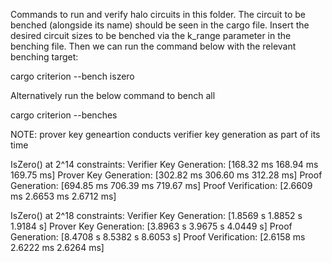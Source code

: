 Commands to run and verify halo circuits in this folder. The circuit to be benched (alongside its name)
should be seen in the cargo file. Insert the desired circuit sizes to be benched via the k_range parameter
in the benching file. Then we can run the command below with the relevant benching target:

cargo criterion --bench iszero

Alternatively run the below command to bench all

cargo criterion --benches

NOTE: prover key geneartion conducts verifier key generation as part of its time

IsZero() at 2^14 constraints:
Verifier Key Generation:   [168.32 ms 168.94 ms 169.75 ms]
Prover Key Generation:     [302.82 ms 306.60 ms 312.28 ms]
Proof Generation:          [694.85 ms 706.39 ms 719.67 ms] 
Proof Verification:        [2.6609 ms 2.6653 ms 2.6712 ms]  

IsZero() at 2^18 constraints:
Verifier Key Generation:   [1.8569 s 1.8852 s 1.9184 s]
Prover Key Generation:     [3.8963 s 3.9675 s 4.0449 s]
Proof Generation:          [8.4708 s 8.5382 s 8.6053 s] 
Proof Verification:        [2.6158 ms 2.6222 ms 2.6264 ms]  
